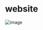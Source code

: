 # website

![image](https://user-images.githubusercontent.com/83177975/138705045-bdfb2dab-4a82-43a9-ba7c-8f19cf8c83eb.png)
